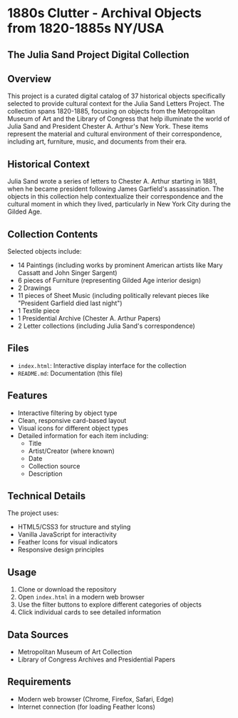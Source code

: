 # 1880s Clutter - Archival Objects from 1820-1885s NY/USA
## The Julia Sand Project Digital Collection

## Overview
This project is a curated digital catalog of 37 historical objects specifically selected to provide cultural context for the Julia Sand Letters Project. The collection spans 1820-1885, focusing on objects from the Metropolitan Museum of Art and the Library of Congress that help illuminate the world of Julia Sand and President Chester A. Arthur's New York. These items represent the material and cultural environment of their correspondence, including art, furniture, music, and documents from their era.

## Historical Context
Julia Sand wrote a series of letters to Chester A. Arthur starting in 1881, when he became president following James Garfield's assassination. The objects in this collection help contextualize their correspondence and the cultural moment in which they lived, particularly in New York City during the Gilded Age.

## Collection Contents
Selected objects include:
- 14 Paintings (including works by prominent American artists like Mary Cassatt and John Singer Sargent)
- 6 pieces of Furniture (representing Gilded Age interior design)
- 2 Drawings
- 11 pieces of Sheet Music (including politically relevant pieces like "President Garfield died last night")
- 1 Textile piece
- 1 Presidential Archive (Chester A. Arthur Papers)
- 2 Letter collections (including Julia Sand's correspondence)

## Files
- `index.html`: Interactive display interface for the collection
- `README.md`: Documentation (this file)

## Features
- Interactive filtering by object type
- Clean, responsive card-based layout
- Visual icons for different object types
- Detailed information for each item including:
  - Title
  - Artist/Creator (where known)
  - Date
  - Collection source
  - Description

## Technical Details
The project uses:
- HTML5/CSS3 for structure and styling
- Vanilla JavaScript for interactivity
- Feather Icons for visual indicators
- Responsive design principles

## Usage
1. Clone or download the repository
2. Open `index.html` in a modern web browser
3. Use the filter buttons to explore different categories of objects
4. Click individual cards to see detailed information

## Data Sources
- Metropolitan Museum of Art Collection
- Library of Congress Archives and Presidential Papers

## Requirements
- Modern web browser (Chrome, Firefox, Safari, Edge)
- Internet connection (for loading Feather Icons)
